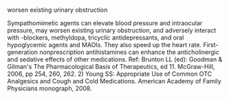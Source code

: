 worsen existing urinary obstruction

Sympathomimetic agents can elevate blood pressure and intraocular pressure, may worsen existing urinary obstruction, and adversely interact with  -blockers, methyldopa, tricyclic antidepressants, and oral hypoglycemic agents and MAOIs. They also speed up the heart rate. First-generation nonprescription antihistamines can enhance the anticholinergic and sedative effects of other medications.
  Ref: Brunton LL (ed): Goodman & Gilman's The Pharmacological Basis of Therapeutics, ed 11. McGraw-Hill, 2006, pp 254, 260, 262. 2) Young SS: Appropriate Use of Common OTC Analgesics and Cough and Cold Medications. American Academy of Family Physicians monograph, 2008.